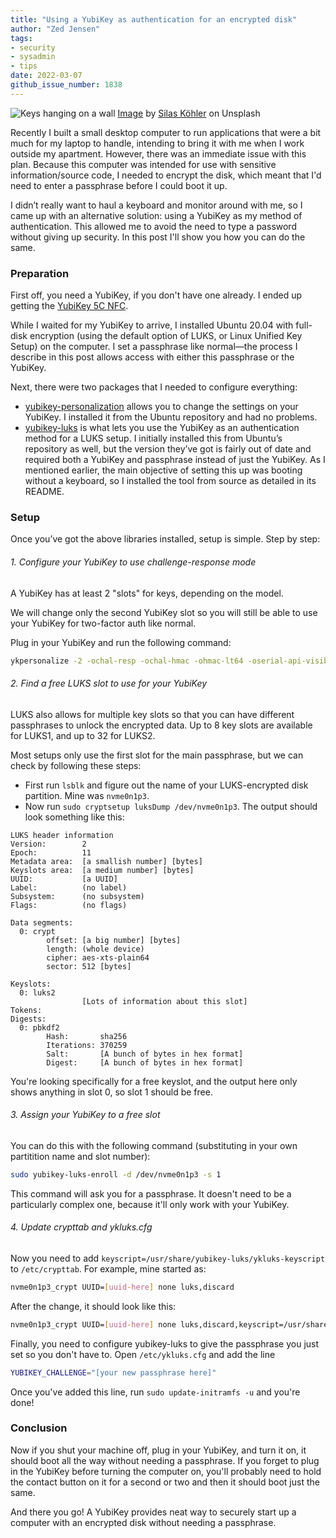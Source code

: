 ```yaml
---
title: "Using a YubiKey as authentication for an encrypted disk"
author: "Zed Jensen"
tags:
- security
- sysadmin
- tips
date: 2022-03-07
github_issue_number: 1838
---
```


![Keys hanging on a wall](/blog/2022/03/disk-decryption-yubikey/banner.jpg)
[Image](https://unsplash.com/photos/C1P4wHhQbjM) by [Silas Köhler](https://unsplash.com/@silas_crioco) on Unsplash

Recently I built a small desktop computer to run applications that were a bit much for my laptop to handle, intending to bring it with me when I work outside my apartment. However, there was an immediate issue with this plan. Because this computer was intended for use with sensitive information/​source code, I needed to encrypt the disk, which meant that I'd need to enter a passphrase before I could boot it up.

I didn’t really want to haul a keyboard and monitor around with me, so I came up with an alternative solution: using a YubiKey as my method of authentication. This allowed me to avoid the need to type a password without giving up security. In this post I'll show you how you can do the same.

### Preparation

First off, you need a YubiKey, if you don't have one already. I ended up getting the [YubiKey 5C NFC](https://www.yubico.com/product/yubikey-5c-nfc/).

While I waited for my YubiKey to arrive, I installed Ubuntu 20.04 with full-disk encryption (using the default option of LUKS, or Linux Unified Key Setup) on the computer. I set a passphrase like normal—the process I describe in this post allows access with either this passphrase or the YubiKey.

Next, there were two packages that I needed to configure everything:

- [yubikey-personalization](https://github.com/Yubico/yubikey-personalization) allows you to change the settings on your YubiKey. I installed it from the Ubuntu repository and had no problems.
- [yubikey-luks](https://github.com/cornelinux/yubikey-luks) is what lets you use the YubiKey as an authentication method for a LUKS setup. I initially installed this from Ubuntu’s repository as well, but the version they’ve got is fairly out of date and required both a YubiKey and passphrase instead of just the YubiKey. As I mentioned earlier, the main objective of setting this up was booting without a keyboard, so I installed the tool from source as detailed in its README.

### Setup

Once you’ve got the above libraries installed, setup is simple. Step by step:

###### 1. Configure your YubiKey to use challenge-response mode

A YubiKey has at least 2 "slots" for keys, depending on the model.

We will change only the second YubiKey slot so you will still be able to use your YubiKey for two-factor auth like normal.

Plug in your YubiKey and run the following command:

```sh
ykpersonalize -2 -ochal-resp -ochal-hmac -ohmac-lt64 -oserial-api-visible
```

###### 2. Find a free LUKS slot to use for your YubiKey

LUKS also allows for multiple key slots so that you can have different passphrases to unlock the encrypted data. Up to 8 key slots are available for LUKS1, and up to 32 for LUKS2.

Most setups only use the first slot for the main passphrase, but we can check by following these steps:

- First run `lsblk` and figure out the name of your LUKS-encrypted disk partition. Mine was `nvme0n1p3`.
- Now run `sudo cryptsetup luksDump /dev/nvme0n1p3`. The output should look something like this:

```plain
LUKS header information
Version:        2
Epoch:          11
Metadata area:  [a smallish number] [bytes]
Keyslots area:  [a medium number] [bytes]
UUID:           [a UUID]
Label:          (no label)
Subsystem:      (no subsystem)
Flags:          (no flags)

Data segments:
  0: crypt
        offset: [a big number] [bytes]
        length: (whole device)
        cipher: aes-xts-plain64
        sector: 512 [bytes]

Keyslots:
  0: luks2
				[Lots of information about this slot]
Tokens:
Digests:
  0: pbkdf2
        Hash:       sha256
        Iterations: 370259
        Salt:       [A bunch of bytes in hex format]
        Digest:     [A bunch of bytes in hex format]
```

You're looking specifically for a free keyslot, and the output here only shows anything in slot 0, so slot 1 should be free.

###### 3. Assign your YubiKey to a free slot

You can do this with the following command (substituting in your own partitition name and slot number):

```sh
sudo yubikey-luks-enroll -d /dev/nvme0n1p3 -s 1
```

This command will ask you for a passphrase. It doesn't need to be a particularly complex one, because it'll only work with your YubiKey.

###### 4. Update crypttab and ykluks.cfg

Now you need to add `keyscript=/usr/share/yubikey-luks/ykluks-keyscript` to `/etc/crypttab`. For example, mine started as:

```sh
nvme0n1p3_crypt UUID=[uuid-here] none luks,discard
```

After the change, it should look like this:

```sh
nvme0n1p3_crypt UUID=[uuid-here] none luks,discard,keyscript=/usr/share/yubikey-luks/ykluks-keyscript
```

Finally, you need to configure yubikey-luks to give the passphrase you just set so you don't have to. Open `/etc/ykluks.cfg` and add the line

```sh
YUBIKEY_CHALLENGE="[your new passphrase here]"
```

Once you've added this line, run `sudo update-initramfs -u` and you're done!

### Conclusion

Now if you shut your machine off, plug in your YubiKey, and turn it on, it should boot all the way without needing a passphrase. If you forget to plug in the YubiKey before turning the computer on, you'll probably need to hold the contact button on it for a second or two and then it should boot just the same.

And there you go! A YubiKey provides neat way to securely start up a computer with an encrypted disk without needing a passphrase.
